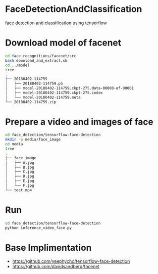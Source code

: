 # FaceDetectionAndClassification
face detection and classification using tensorflow

# Download model of facenet
```bash 
cd face_recognitions/facenet/src
bash download_and_extract.sh
cd ../model
tree 
.
├── 20180402-114759
│   ├── 20180402-114759.pb
│   ├── model-20180402-114759.ckpt-275.data-00000-of-00001
│   ├── model-20180402-114759.ckpt-275.index
│   └── model-20180402-114759.meta
└── 20180402-114759.zip
```

# Prepare a video and images of face
```bash
cd face_detection/tensorflow-face-detection
mkdir -p media/face_image
cd media
tree
.
├── face_image
│   ├── A.jpg
│   ├── B.jpg
│   ├── C.jpg
│   ├── D.jpg
│   ├── E.jpg
│   └── F.jpg
└── test.mp4

```

# Run
```bash
cd face_detection/tensorflow-face-detection
python inference_video_face.py
```

# Base Implimentation
- https://github.com/yeephycho/tensorflow-face-detection
- https://github.com/davidsandberg/facenet
